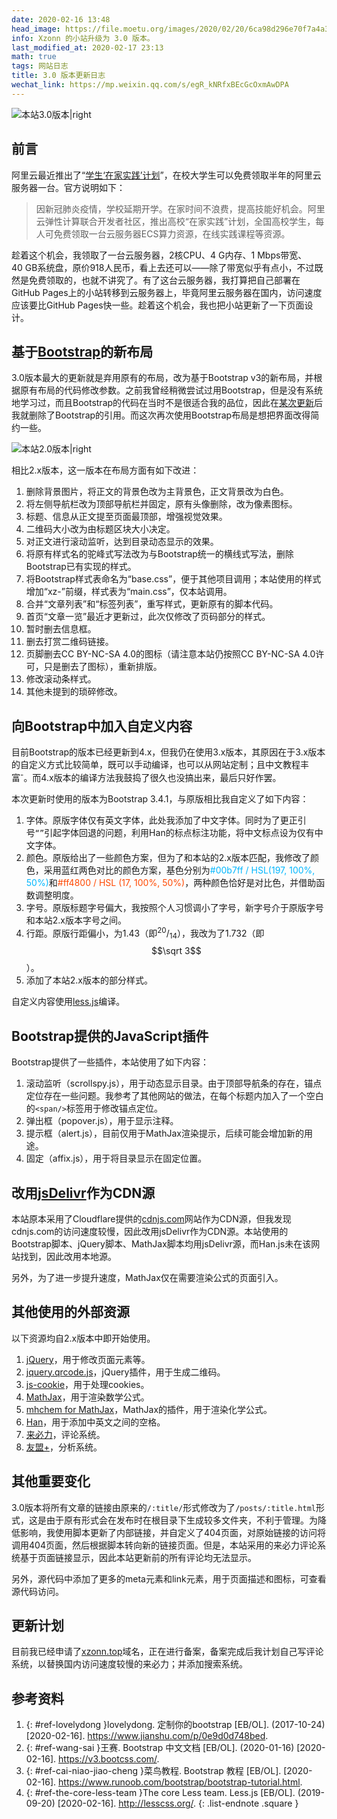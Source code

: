 ```yaml
---
date: 2020-02-16 13:48
head_image: https://file.moetu.org/images/2020/02/20/6ca98d296e70f7a4a34070876597a575f64bf2c56e88c472.png
info: Xzonn 的小站升级为 3.0 版本。
last_modified_at: 2020-02-17 23:13
math: true
tags: 网站日志
title: 3.0 版本更新日志
wechat_link: https://mp.weixin.qq.com/s/egR_kNRfxBEcGcOxmAwDPA
---
```

![本站3.0版本\|right](https://file.moetu.org/images/2020/02/20/6ca98d296e70f7a4a34070876597a575f64bf2c56e88c472.png)

## 前言

阿里云最近推出了“[学生‘在家实践’计划](https://developer.aliyun.com/adc/student/)”，在校大学生可以免费领取半年的阿里云服务器一台。官方说明如下：

> 因新冠肺炎疫情，学校延期开学。在家时间不浪费，提高技能好机会。阿里云弹性计算联合开发者社区，推出高校“在家实践”计划，全国高校学生，每人可免费领取一台云服务器ECS算力资源，在线实践课程等资源。

趁着这个机会，我领取了一台云服务器，2核CPU、4&nbsp;G内存、1&nbsp;Mbps带宽、40&nbsp;GB系统盘，原价918人民币，看上去还可以——除了带宽似乎有点小，不过既然是免费领取的，也就不讲究了。有了这台云服务器，我打算把自己部署在GitHub Pages上的小站转移到云服务器上，毕竟阿里云服务器在国内，访问速度应该要比GitHub Pages快一些。趁着这个机会，我也把小站更新了一下页面设计。

## 基于[Bootstrap](https://getbootstrap.com/docs/3.4/)的新布局

3.0版本最大的更新就是弃用原有的布局，改为基于Bootstrap v3的新布局，并根据原有布局的代码修改参数。之前我曾经稍微尝试过用Bootstrap，但是没有系统地学习过，而且Bootstrap的代码在当时不是很适合我的品位，因此在[某次更新](https://github.com/Xzonn/xzonn.github.io/commit/1b39cde87e7dd00313db0cc81f8f7a3303e8d271#diff-2c19d9859b055d0302043d0fa2833e3f)后我就删除了Bootstrap的引用。而这次再次使用Bootstrap布局是想把界面改得简约一些。

![本站2.0版本\|right](https://file.moetu.org/images/2020/02/20/0b2c9694cd5dfc276134ec6f36f3635d8aebc926e1a67473.png)

相比2.x版本，这一版本在布局方面有如下改进：

1. 删除背景图片，将正文的背景色改为主背景色，正文背景改为白色。
2. 将左侧导航栏改为顶部导航栏并固定，原有头像删除，改为像素图标。
3. 标题、信息从正文提至页面最顶部，增强视觉效果。
4. 二维码大小改为由标题区块大小决定。
5. 对正文进行滚动监听，达到目录动态显示的效果。
6. 将原有样式名的驼峰式写法改为与Bootstrap统一的横线式写法，删除Bootstrap已有实现的样式。
7. 将Bootstrap样式表命名为“base.css”，便于其他项目调用；本站使用的样式增加“xz-”前缀，样式表为“main.css”，仅本站调用。
8. 合并“文章列表”和“标签列表”，重写样式，更新原有的脚本代码。
9. 首页“文章一览”最近才更新过，此次仅修改了页码部分的样式。
10. 暂时删去信息框。
11. 删去打赏二维码链接。
12. 页脚删去CC BY-NC-SA 4.0的图标（请注意本站仍按照CC BY-NC-SA 4.0许可，只是删去了图标），重新排版。
13. 修改滚动条样式。
14. 其他未提到的琐碎修改。

## 向Bootstrap中加入自定义内容

目前Bootstrap的版本已经更新到4.x，但我仍在使用3.x版本，其原因在于3.x版本的自定义方式比较简单，既可以手动编译<sup class="ref-endnote"><a href="#ref-lovelydong"></a></sup>，也可以从网站定制<sup class="ref-endnote"><a href="#ref-wang-sai"></a></sup>；且中文教程丰富<sup class="ref-endnote"><a href="#ref-wang-sai"></a>-<a href="#ref-cai-niao-jiao-cheng"></a></sup>。而4.x版本的编译方法我鼓捣了很久也没搞出来，最后只好作罢。

本次更新时使用的版本为Bootstrap 3.4.1，与原版相比我自定义了如下内容：

1. 字体。原版字体仅有英文字体，此处我添加了中文字体。同时为了更正引号`“”`引起字体回退的问题，利用Han的标点标注功能，将中文标点设为仅有中文字体。
2. 颜色。原版给出了一些颜色方案，但为了和本站的2.x版本匹配，我修改了颜色，采用蓝红两色对比的颜色方案，基色分别为<h-hws hidden=""> </h-hws><span class="font-mono" style="color: #00b7ff">#00b7ff / HSL(197, 100%, 50%)</span>和<h-hws hidden=""> </h-hws><span class="font-mono" style="color: #ff4800">#ff4800 / HSL (17, 100%, 50%)</span>，两种颜色恰好是对比色，并借助函数调整明度。
3. 字号。原版标题字号偏大，我按照个人习惯调小了字号，新字号介于原版字号和本站2.x版本字号之间。
4. 行距。原版行距偏小，为1.43（即<sup>20</sup>/<sub>14</sub>），我改为了1.732（即$$\sqrt 3$$）。
5. 添加了本站2.x版本的部分样式。

自定义内容使用[less.js](http://lesscss.org/)编译。

## Bootstrap提供的JavaScript插件

Bootstrap提供了一些插件，本站使用了如下内容：

1. 滚动监听（scrollspy.js），用于动态显示目录。由于顶部导航条的存在，锚点定位存在一些问题。我参考了其他网站的做法<sup class="ref-endnote"><a href="#ref-the-core-less-team"></a></sup>，在每个标题内加入了一个空白的`<span/>`标签用于修改锚点定位。
2. 弹出框（popover.js），用于显示注释。
3. 提示框（alert.js），目前仅用于MathJax渲染提示，后续可能会增加新的用途。
4. 固定（affix.js），用于将目录显示在固定位置。

## 改用[jsDelivr](https://www.jsdelivr.com/)作为CDN源

本站原本采用了Cloudflare提供的[cdnjs.com](https://cdnjs.com/)网站作为CDN源，但我发现cdnjs.com的访问速度较慢，因此改用jsDelivr作为CDN源。本站使用的Bootstrap脚本、jQuery脚本、MathJax脚本均用jsDelivr源，而Han.js未在该网站找到，因此改用本地源。

另外，为了进一步提升速度，MathJax仅在需要渲染公式的页面引入。

## 其他使用的外部资源

以下资源均自2.x版本中即开始使用。

1. [jQuery](https://jquery.com/)，用于修改页面元素等。
2. [jquery.qrcode.js](https://jeromeetienne.github.io/jquery-qrcode/)，jQuery插件，用于生成二维码。
3. [js-cookie](https://github.com/js-cookie/js-cookie/)，用于处理cookies。
4. [MathJax](https://www.mathjax.org/)，用于渲染数学公式。
5. [mhchem for MathJax](https://mhchem.github.io/MathJax-mhchem/)，MathJax的插件，用于渲染化学公式。
6. [Han](https://hanzi.pro/)，用于添加中英文之间的空格。
7. [来必力](https://livere.com/)，评论系统。
8. [友盟+](https://web.umeng.com/)，分析系统。

## 其他重要变化

3.0版本将所有文章的链接由原来的`/:title/`形式修改为了`/posts/:title.html`形式，这是由于原有形式会在发布时在根目录下生成较多文件夹，不利于管理。为降低影响，我使用脚本更新了内部链接，并自定义了404页面，对原始链接的访问将调用404页面，然后根据脚本转向新的链接页面。但是，本站采用的来必力评论系统基于页面链接显示，因此本站更新前的所有评论均无法显示。

另外，源代码中添加了更多的meta元素和link元素，用于页面描述和图标，可查看源代码访问。

## 更新计划

目前我已经申请了[xzonn.top](http://xzonn.top)域名，正在进行备案，备案完成后我计划自己写评论系统，以替换国内访问速度较慢的来必力；并添加搜索系统。

## 参考资料

1. {: #ref-lovelydong }lovelydong. 定制你的bootstrap [EB/OL]. (2017-10-24) [2020-02-16]. <https://www.jianshu.com/p/0e9d0d748bed>.
2. {: #ref-wang-sai }王赛. Bootstrap 中文文档 [EB/OL]. (2020-01-16) [2020-02-16]. <https://v3.bootcss.com/>.
3. {: #ref-cai-niao-jiao-cheng }菜鸟教程. Bootstrap 教程 [EB/OL]. [2020-02-16]. <https://www.runoob.com/bootstrap/bootstrap-tutorial.html>.
4. {: #ref-the-core-less-team }The core Less team. Less.js [EB/OL]. (2019-09-20) [2020-02-16]. <http://lesscss.org/>.
{: .list-endnote .square }
